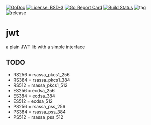 [![GoDoc](https://godoc.org/github.com/henderjon/jwt?status.svg)](https://godoc.org/github.com/henderjon/jwt)
[![License: BSD-3](https://img.shields.io/badge/license-BSD--3-blue.svg)](https://img.shields.io/badge/license-BSD--3-blue.svg)
[![Go Report Card](https://goreportcard.com/badge/github.com/henderjon/jwt)](https://goreportcard.com/report/github.com/henderjon/jwt)
[![Build Status](https://travis-ci.org/henderjon/jwt.svg?branch=dev)](https://travis-ci.org/henderjon/jwt)
![tag](https://img.shields.io/github/tag/henderjon/jwt.svg)
![release](https://img.shields.io/github/release/henderjon/jwt.svg)

# jwt
a plain JWT lib with a simple interface


## TODO

  - RS256 = rsassa_pkcs1_256
  - RS384 = rsassa_pkcs1_384
  - RS512 = rsassa_pkcs1_512
  - ES256 = ecdsa_256
  - ES384 = ecdsa_384
  - ES512 = ecdsa_512
  - PS256 = rsassa_pss_256
  - PS384 = rsassa_pss_384
  - PS512 = rsassa_pss_512
